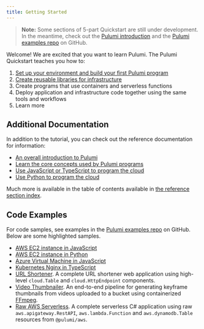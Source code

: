 ```yaml
---
title: Getting Started
---
```


<!-- LINKS: -->
[Pulumi examples repo]: https://github.com/pulumi/examples
<!-- END LINKS: -->

> **Note:** Some sections of 5-part Quickstart are still under development. In the meantime, check out the [Pulumi introduction](../reference/index.html) and the [Pulumi examples repo] on GitHub.

Welcome!  We are excited that you want to learn Pulumi.  The Pulumi Quickstart teaches you how to:

1. [Set up your environment and build your first Pulumi program](./part1.html)
2. [Create reusable libraries for infrastructure](./part2.html)
3. Create programs that use containers and serverless functions
4. Deploy application and infrastructure code together using the same tools and workflows
5. Learn more

## Additional Documentation

In addition to the tutorial, you can check out the reference documentation for information:

* [An overall introduction to Pulumi](../reference/index.html)
* [Learn the core concepts used by Pulumi programs](../reference/concepts.html)
* [Use JavaScript or TypeScript to program the cloud](../reference/javascript.html)
* [Use Python to program the cloud](../reference/python.html)

Much more is available in the table of contents available in [the reference section index](../reference/index.html).

## Code Examples

For code samples, see examples in the [Pulumi examples repo] on GitHub. Below are some highlighted samples.

- [AWS EC2 instance in JavaScript](https://github.com/pulumi/examples/tree/master/aws-js-webserver)
- [AWS EC2 instance in Python](https://github.com/pulumi/examples/tree/master/aws-py-webserver)
- [Azure Virtual Machine in JavaScript](https://github.com/pulumi/examples/tree/master/azure-js-webserver)
- [Kubernetes Nginx in TypeScript](https://github.com/pulumi/examples/tree/master/kubernetes-ts-webserver)
- [URL Shortener](https://github.com/pulumi/examples/tree/master/cloud-ts-url-shortener/). A complete URL shortener web application using high-level `cloud.Table` and `cloud.HttpEndpoint` components.
- [Video Thumbnailer](https://github.com/pulumi/examples/tree/master/cloud-js-thumbnailer/). An end-to-end pipeline for generating keyframe thumbnails from videos uploaded to a bucket using containerized [FFmpeg](https://www.ffmpeg.org/).  
- [Raw AWS Serverless](https://github.com/pulumi/examples/tree/master/aws-ts-serverless-raw). A complete serverless C# application using raw `aws.apigateway.RestAPI`, `aws.lambda.Function` and `aws.dynamodb.Table` resources from `@pulumi/aws`. 
